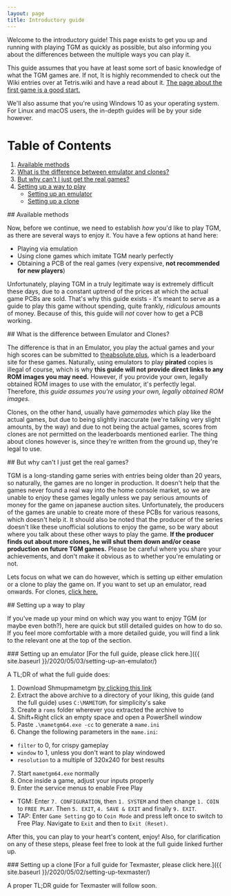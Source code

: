 ```yaml
---
layout: page
title: Introductory guide
---
```


Welcome to the introductory guide! This page exists to get you up and running with playing TGM as quickly as possible, but also informing you about the differences between the multiple ways you can play it.

This guide assumes that you have at least some sort of basic knowledge of what the TGM games are. If not, It is highly recommended to check out the Wiki entries over at Tetris.wiki and have a read about it. [The page about the first game is a good start.](https://tetris.wiki/Tetris_The_Grand_Master)

We'll also assume that you're using Windows 10 as your operating system. For Linux and macOS users, the in-depth guides will be by your side however.

# Table of Contents
1. [Available methods](#section1)
2. [What is the difference between emulator and clones?](#section2)
3. [But why can't I just get the real games?](#section3)
4. [Setting up a way to play](#section4)
	* [Setting up an emulator](#section4a)
	* [Setting up a clone](#section4b)

<div id="section1"></div>
## Available methods

Now, before we continue, we need to establish *how* you'd like to play TGM, as there are several ways to enjoy it. You have a few options at hand here:
* Playing via emulation
* Using clone games which imitate TGM nearly perfectly
* Obtaining a PCB of the real games (very expensive, **not recommended for new players**)

Unfortunately, playing TGM in a truly legitimate way is extremely difficult these days, due to a constant uptrend of the prices at which the actual game PCBs are sold. That's why this guide exists - it's meant to serve as a guide to play this game without spending, quite frankly, *ridiculous* amounts of money. Because of this, this guide will *not* cover how to get a PCB working.

<div id="section2"></div>
## What is the difference between Emulator and Clones?

The difference is that in an Emulator, you play the actual games and your high scores can be submitted to [theabsolute.plus](https://theabsolute.plus), which is a leaderboard site for these games. Naturally, using emulators to play **pirated** copies is illegal of course, which is why **this guide will not provide direct links to any ROM images you may need.** However, if you provide your own, legally obtained ROM images to use with the emulator, it's perfectly legal. Therefore, *this guide assumes you're using your own, legally obtained ROM images.*

Clones, on the other hand, usually have *gamemodes* which play like the actual games, but due to being slightly inaccurate (we're talking very slight amounts, by the way) and due to not being the actual games, scores from clones are not permitted on the leaderboards mentioned earlier. The thing about clones however is, since they're written from the ground up, they're legal to use. 

<div id="section3"></div>
## But why can't I just get the real games?

TGM is a long-standing game series with entries being older than 20 years, so naturally, the games are no longer in production. It doesn't help that the games never found a real way into the home console market, so we are unable to enjoy these games legally unless we pay serious amounts of money for the game on japanese auction sites. Unfortunately, the producers of the games are unable to create more of these PCBs for various reasons, which doesn't help it. It should also be noted that the producer of the series doesn't like these unofficial solutions to enjoy the game, so be wary about where you talk about these other ways to play the game. **If the producer finds out about more clones, he will shut them down and/or cease production on future TGM games.** Please be careful where you share your achievements, and don't make it obvious as to whether you're emulating or not.

Lets focus on what we can do however, which is setting up either emulation or a clone to play the game on. If you want to set up an emulator, read onwards. For clones, [click here.](#clone)

<div id="section4"></div>
## Setting up a way to play

If you've made up your mind on which way you want to enjoy TGM (or maybe even both?), here are quick but still detailed guides on how to do so. If you feel more comfortable with a more detailed guide, you will find a link to the relevant one at the top of the section.

<div id="section4a"></div>
### Setting up an emulator
[For the full guide, please click here.]({{ site.baseurl }}/2020/05/03/setting-up-an-emulator/)

A TL;DR of what the full guide does:

1. Download Shmupmametgm [by clicking this link](https://github.com/MaryHal/shmupmametgm/releases/download/v2.1/shmupmametgm_windows_2.1.zip)
2. Extract the above archive to a directory of your liking, this guide (and the full guide) uses `C:\MAMETGM\` for simplicity's sake
3. Create a `roms` folder wherever you extracted the archive to
4. Shift+Right click an empty space and open a PowerShell window
5. Paste `.\mametgm64.exe -cc` to generate a `mame.ini`
6. Change the following parameters in the `mame.ini`:
  * `filter` to 0, for crispy gameplay
  * `window` to 1, unless you don't want to play windowed
  * `resolution` to a multiple of 320x240 for best results
7. Start `mametgm64.exe` normally
8. Once inside a game, adjust your inputs properly
9. Enter the service menus to enable Free Play
  * TGM: Enter `7. CONFIGURATION`, then `1. SYSTEM` and then change `1. COIN` to `FREE PLAY`. Then `5. EXIT`, `4. SAVE & EXIT` and finally `9. EXIT`.
  * TAP: Enter `Game Setting` go to `Coin Mode` and press left once to switch to Free Play. Navigate to `Exit` and then to `Exit (Reset)`.


After this, you can play to your heart's content, enjoy! Also, for clarification on any of these steps, please feel free to look at the full guide linked further up.

<div id="section4b"></div>
### Setting up a clone
[For a full guide for Texmaster, please click here.]({{ site.baseurl }}/2020/05/02/setting-up-texmaster/)

A proper TL;DR guide for Texmaster will follow soon.
